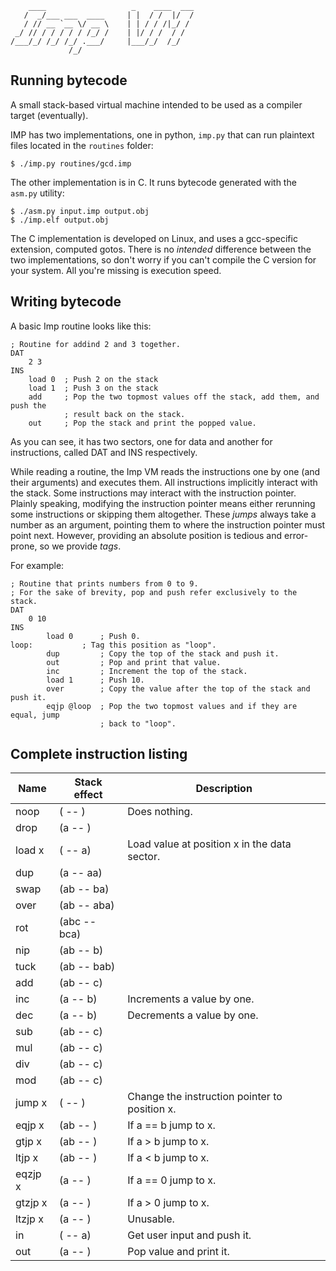 ```
    ____                   _    ____  ___
   /  _/___ ___  ____     | |  / /  |/  /
   / // __ `__ \/ __ \    | | / / /|_/ /
 _/ // / / / / / /_/ /    | |/ / /  / /
/___/_/ /_/ /_/ .___/     |___/_/  /_/
             /_/
```

Running bytecode
----------------

A small stack-based virtual machine intended to be used as a compiler target
(eventually).

IMP has two implementations, one in python, `imp.py` that can run plaintext
files located in the `routines` folder:

```
$ ./imp.py routines/gcd.imp
```

The other implementation is in C. It runs bytecode generated with the `asm.py`
utility:

```
$ ./asm.py input.imp output.obj
$ ./imp.elf output.obj
```

The C implementation is developed on Linux, and uses a gcc-specific extension,
computed gotos. There is no _intended_ difference between the two
implementations, so don't worry if you can't compile the C version for your
system. All you're missing is execution speed.

Writing bytecode
----------------

A basic Imp routine looks like this:

```
; Routine for addind 2 and 3 together.
DAT
    2 3
INS
    load 0  ; Push 2 on the stack
    load 1  ; Push 3 on the stack
    add     ; Pop the two topmost values off the stack, add them, and push the
            ; result back on the stack.
    out     ; Pop the stack and print the popped value.
```

As you can see, it has two sectors, one for data and another for instructions,
called DAT and INS respectively.

While reading a routine, the Imp VM reads the instructions one by one (and
their arguments) and executes them. All instructions implicitly interact with
the stack. Some instructions may interact with the instruction pointer. Plainly
speaking, modifying the instruction pointer means either rerunning some
instructions or skipping them altogether. These *jumps* always take a number as
an argument, pointing them to where the instruction pointer must point next.
However, providing an absolute position is tedious and error-prone, so we
provide *tags*.

For example:

```
; Routine that prints numbers from 0 to 9.
; For the sake of brevity, pop and push refer exclusively to the stack.
DAT
    0 10
INS
        load 0      ; Push 0.
loop:           ; Tag this position as "loop".
        dup         ; Copy the top of the stack and push it.
        out         ; Pop and print that value.
        inc         ; Increment the top of the stack.
        load 1      ; Push 10.
        over        ; Copy the value after the top of the stack and push it.
        eqjp @loop  ; Pop the two topmost values and if they are equal, jump
                    ; back to "loop".
```

Complete instruction listing
----------------------------

  Name  | Stack effect | Description
--------|--------------|------------
noop    |( -- )        | Does nothing.
drop    |(a -- )       |
load x  |( -- a)       | Load value at position x in the data sector.
dup     |(a -- aa)     |
swap    |(ab -- ba)    |
over    |(ab -- aba)   |
rot     |(abc -- bca)  |
nip     |(ab -- b)     |
tuck    |(ab -- bab)   |
add     |(ab -- c)     |
inc     |(a -- b)      | Increments a value by one.
dec     |(a -- b)      | Decrements a value by one.
sub     |(ab -- c)     |
mul     |(ab -- c)     |
div     |(ab -- c)     |
mod     |(ab -- c)     |
jump x  |( -- )        | Change the instruction pointer to position x.
eqjp x  |(ab -- )      | If a == b jump to x.
gtjp x  |(ab -- )      | If a > b  jump to x.
ltjp x  |(ab -- )      | If a < b  jump to x.
eqzjp x |(a -- )       | If a == 0 jump to x.
gtzjp x |(a -- )       | If a > 0  jump to x.
ltzjp x |(a -- )       | Unusable.
in      |( -- a)       | Get user input and push it.
out     |(a -- )       | Pop value and print it.

